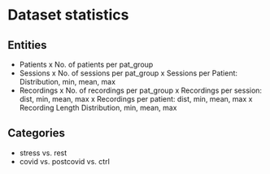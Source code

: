 # Dataset statistics

## Entities
- Patients
  x No. of patients per pat_group
- Sessions
  x No. of sessions per pat_group
  x Sessions per Patient: Distribution, min, mean, max
- Recordings
  x No. of recordings per pat_group
  x Recordings per session: dist, min, mean, max
  x Recordings per patient: dist, min, mean, max
  x Recording Length Distribution, min, mean, max

## Categories
- stress vs. rest
- covid vs. postcovid vs. ctrl